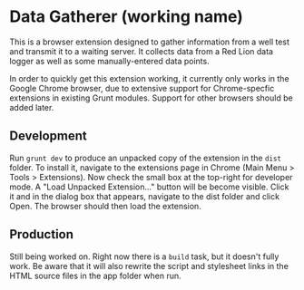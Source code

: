 Data Gatherer (working name)
==

This is a browser extension designed to gather information from a well test and transmit it to a waiting server. It collects data from a Red Lion data logger as well as some manually-entered data points.

In order to quickly get this extension working, it currently only works in the
Google Chrome browser, due to extensive support for Chrome-specfic extensions
in existing Grunt modules. Support for other browsers should be added later.

Development
--
Run ```grunt dev``` to produce an unpacked copy of the extension in the
```dist``` folder. To install it, navigate to the extensions page in Chrome
(Main Menu > Tools > Extensions). Now check the small box at the top-right for
developer mode. A "Load Unpacked Extension..." button will be become visible.
Click it and in the dialog box that appears, navigate to the dist folder and
click Open. The browser should then load the extension.

Production
--
Still being worked on. Right now there is a ```build``` task, but it doesn't
fully work. Be aware that it will also rewrite the script and stylesheet links
in the HTML source files in the app folder when run.

